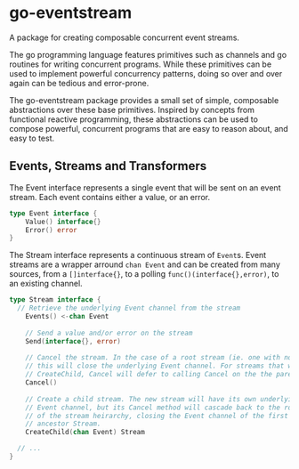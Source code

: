# go-eventstream

A package for creating composable concurrent event streams. 

The go programming language features primitives such as channels and go routines for writing concurrent programs. While these primitives can be used to implement powerful concurrency patterns, doing so over and over again can be tedious and error-prone.

The go-eventstream package provides a small set of simple, composable abstractions over these base primitives. Inspired by concepts from functional reactive programming, these abstractions can be used to compose powerful, concurrent programs that are easy to reason about, and easy to test.

## Events, Streams and Transformers

The Event interface represents a single event that will be sent on an event stream. Each event contains either a value, or an error.

```go
type Event interface {
	Value() interface{}
	Error() error
}
```

The Stream interface represents a continuous stream of `Event`s. Event streams are a wrapper arround `chan Event` and can be created from many sources, from a `[]interface{}`, to a polling `func()(interface{},error)`, to an existing channel.

```go
type Stream interface {
  // Retrieve the underlying Event channel from the stream
	Events() <-chan Event
	
	// Send a value and/or error on the stream
	Send(interface{}, error)
	
	// Cancel the stream. In the case of a root stream (ie. one with no parent), 
	// this will close the underlying Event channel. For streams that were created via
	// CreateChild, Cancel will defer to calling Cancel on the the parent stream
	Cancel()
	
	// Create a child stream. The new stream will have its own underlying
	// Event channel, but its Cancel method will cascade back to the root
	// of the stream heirarchy, closing the Event channel of the first 
	// ancestor Stream.
	CreateChild(chan Event) Stream

  // ...
}

```

